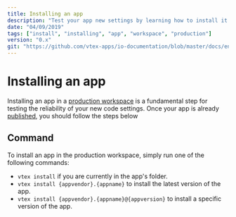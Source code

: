 ```yaml
---
title: Installing an app
description: "Test your app new settings by learning how to install it in a production workspace."
date: "04/09/2019"
tags: ["install", "installing", "app", "workspace", "production"]
version: "0.x"
git: "https://github.com/vtex-apps/io-documentation/blob/master/docs/en/Recipes/store/MakingYourNewStorePubliclyAvailable.md"
---
```


# Installing an app

Installing an app in a [production workspace](*link*) is a fundamental step for testing the reliability of your new code settings. Once your app is already [published](*link*), you should follow the steps below

## Command

To install an app in the production workspace, simply run one of the following commands:

- `vtex install` if you are currently in the app's folder.
- `vtex install {appvendor}.{appname}` to install the latest version of the app.
- `vtex install {appvendor}.{appname}@{appversion}` to install a specific version of the app.
